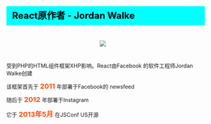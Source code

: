 <div
    style = "
        width: 100%;
        height: 50px;
        background: #00FFFF;
        color: black;
        line-height: 50px;
        padding-left: 15px;
        font-size: 24px;
        font-weight: bold;
        margin-bottom: 40px;
    "
> 
    React原作者 - Jordan Walke
</div>

<div style = "display: flex;justify-content: center;margin-bottom: 40px;">
    <img  src = "http://img2.imgtn.bdimg.com/it/u=1630882026,4102298106&fm=15&gp=0.jpg"/>
</div>


<p>
    受到PHP的HTML组件框架XHP影响。React由Facebook 的软件工程师Jordan Walke创建
</p>

<p>
    该框架首先于 <font color = "#FF4500" style = "font-weight: bold;font-size: 18px;"> 2011 </font>年部署于Facebook的 newsfeed
</p>
<p>
    随后于<font color = "#FF4500" style = "font-weight: bold;font-size: 18px;"> 2012 </font>年部署于Instagram
</p>
<p>
    它于<font color = "#FF4500" style = "font-weight: bold;font-size: 18px;"> 2013年5月 </font>在JSConf US开源
</p>